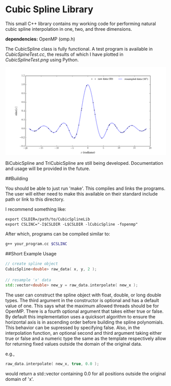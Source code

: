 Cubic Spline Library
====================

This small C++ library contains my working code for performing
natural cubic spline interpolation in one, two, and three
dimensions.

**dependencies:** OpenMP (omp.h)

The CubicSpline class is fully functional. A test program is
available in *CubicSpineTest.cc*, the results of which I
have plotted in *CubicSplineTest.png* using Python.

![example](CubicSplineTest.png "Results of CubicSplineTest")

BiCubicSpline and TriCubicSpline are still being developed.
Documentation and usage will be provided in the future.

##Building

You should be able to just run 'make'. This compiles and links
the programs. The user will either need to make this available
on their standard include path or link to this directory.

I recommend something like:
```
export CSLDIR=/path/to/CubicSplineLib
export CSLINC="-I$CSLDIR -L$CSLDIR -lCubicSpline -fopenmp"
```
After which, programs can be compiled similar to:
```bash
g++ your_program.cc $CSLINC
```

##Short Example Usage
```C++
// create spline object
CubicSpline<double> raw_data( x, y, 2 );

// resample 'x' data 
std::vector<double> new_y = raw_data.interpolate( new_x );
```

The user can construct the spline object with float, 
double, or long double types. The third argument in
the constructor is optional and has a default value
of one. This says what the maximum allowed threads
should be for OpenMP. There is a fourth optional argument
that takes either true or false. By default this
implementation uses a quicksort algorithm to ensure
the horizontal axis is in ascending order before 
building the spline polynomials. This behavior can
be supressed by specifying false. Also, in the 
interpolation function, an optional second and third
argument taking either true or false and a numeric
type the same as the template respectively allow
for returning fixed values outside the domain of the
original data.

e.g.,
```C++
raw_data.interpolate( new_x, true, 0.0 );
```
would return a std::vector containing 0.0 for all positions
outside the original domain of 'x'.



